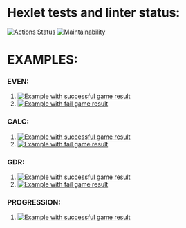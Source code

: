 # Hexlet tests and linter status:
[![Actions Status](https://github.com/GearSL/java-project-61/workflows/hexlet-check/badge.svg)](https://github.com/GearSL/java-project-61/actions)
[![Maintainability](https://api.codeclimate.com/v1/badges/32a0335e7b393b3406eb/maintainability)](https://codeclimate.com/github/GearSL/java-project-61/maintainability)

# EXAMPLES:
### EVEN:
1. [![Example with successful game result](https://asciinema.org/a/y3pDDZGkcPuzwbByukcxcWIwp.svg)](https://asciinema.org/a/y3pDDZGkcPuzwbByukcxcWIwp)
2. [![Example with fail game result](https://asciinema.org/a/xSZL3ruJeYB2h8d2TSPmeiRMz.svg)](https://asciinema.org/a/xSZL3ruJeYB2h8d2TSPmeiRMz)
### CALC:
1. [![Example with successful game result](https://asciinema.org/a/ES7NSPcIMIgcReiCtVTwFvM7I.svg)](https://asciinema.org/a/ES7NSPcIMIgcReiCtVTwFvM7I)
2. [![Example with fail game result](https://asciinema.org/a/zXOrileTRMBejFOHhSv9XPzen.svg)](https://asciinema.org/a/zXOrileTRMBejFOHhSv9XPzen)
### GDR:
1. [![Example with successful game result](https://asciinema.org/a/6WZe7NQaxnP1z7TJCdZEIboEt.svg)](https://asciinema.org/a/6WZe7NQaxnP1z7TJCdZEIboEt)
2. [![Example with fail game result](https://asciinema.org/a/HnjTr8F9aSQxibfBYg43aW3eb.svg)](https://asciinema.org/a/HnjTr8F9aSQxibfBYg43aW3eb)
### PROGRESSION:
1. [![Example with successful game result](https://asciinema.org/a/8s3rIITkSZ5ZswiXr6djvOaUI.svg)](https://asciinema.org/a/8s3rIITkSZ5ZswiXr6djvOaUI)
